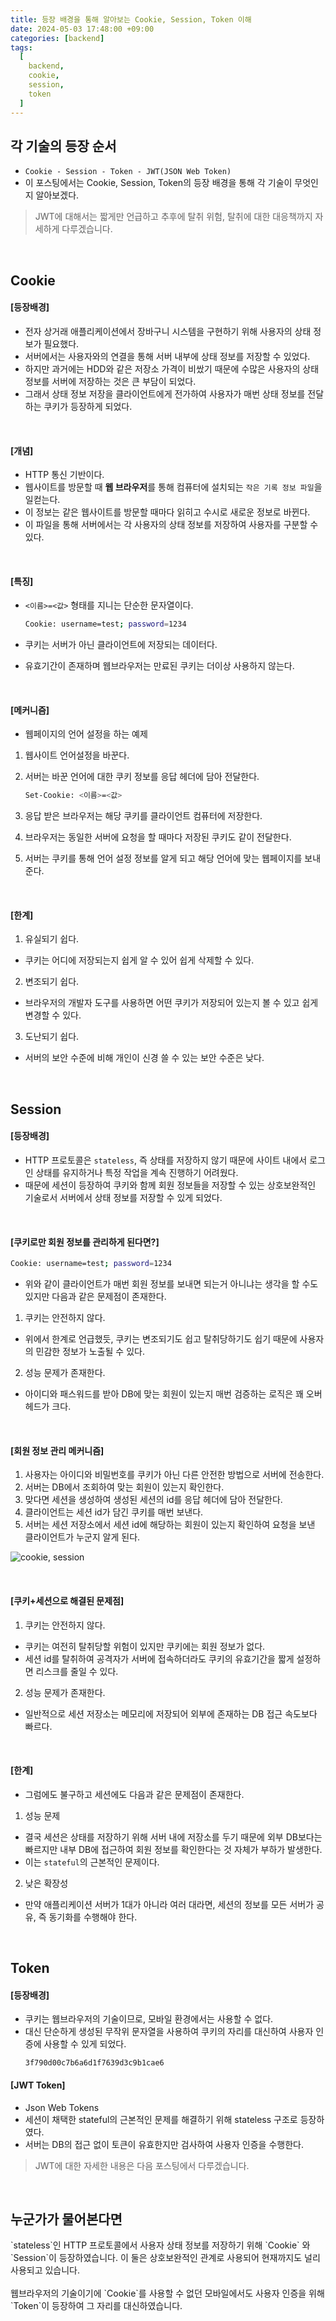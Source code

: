 ```yaml
---
title: 등장 배경을 통해 알아보는 Cookie, Session, Token 이해
date: 2024-05-03 17:48:00 +09:00
categories: [backend]
tags:
  [
    backend,
    cookie,
    session,
    token
  ]
---
```


## 각 기술의 등장 순서
- `Cookie - Session - Token - JWT(JSON Web Token)`
- 이 포스팅에서는 Cookie, Session, Token의 등장 배경을 통해 각 기술이 무엇인지 알아보겠다.

> JWT에 대해서는 짧게만 언급하고 추후에 탈취 위험, 탈취에 대한 대응책까지 자세하게 다루겠습니다.

<br>

## Cookie

#### [등장배경]
- 전자 상거래 애플리케이션에서 장바구니 시스템을 구현하기 위해 사용자의 상태 정보가 필요했다.
- 서버에서는 사용자와의 연결을 통해 서버 내부에 상태 정보를 저장할 수 있었다.
- 하지만 과거에는 HDD와 같은 저장소 가격이 비쌌기 때문에 수많은 사용자의 상태 정보를 서버에 저장하는 것은 큰 부담이 되었다.
- 그래서 상태 정보 저장을 클라이언트에게 전가하여 사용자가 매번 상태 정보를 전달하는 쿠키가 등장하게 되었다.

<br>

#### [개념]
- HTTP 통신 기반이다.
- 웹사이트를 방문할 때 **웹 브라우저**를 통해 컴퓨터에 설치되는 `작은 기록 정보 파일`을 일컫는다.
- 이 정보는 같은 웹사이트를 방문할 때마다 읽히고 수시로 새로운 정보로 바뀐다.
- 이 파일을 통해 서버에서는 각 사용자의 상태 정보를 저장하여 사용자를 구분할 수 있다.

<br>

#### [특징]
- `<이름>=<값>` 형태를 지니는 단순한 문자열이다.

    ```bash
    Cookie: username=test; password=1234
    ```
- 쿠키는 서버가 아닌 클라이언트에 저장되는 데이터다.
- 유효기간이 존재하며 웹브라우저는 만료된 쿠키는 더이상 사용하지 않는다.

<br>

#### [메커니즘]
- 웹페이지의 언어 설정을 하는 예제

1. 웹사이트 언어설정을 바꾼다.
2. 서버는 바꾼 언어에 대한 쿠키 정보를 응답 헤더에 담아 전달한다.

    ```bash
    Set-Cookie: <이름>=<값>
    ```
3. 응답 받은 브라우저는 해당 쿠키를 클라이언트 컴퓨터에 저장한다.
4. 브라우저는 동일한 서버에 요청을 할 때마다 저장된 쿠키도 같이 전달한다.
5. 서버는 쿠키를 통해 언어 설정 정보를 알게 되고 해당 언어에 맞는 웹페이지를 보내준다.

<br>

#### [한계]
1. 유실되기 쉽다.
- 쿠키는 어디에 저장되는지 쉽게 알 수 있어 쉽게 삭제할 수 있다.

2. 변조되기 쉽다.
- 브라우저의 개발자 도구를 사용하면 어떤 쿠키가 저장되어 있는지 볼 수 있고 쉽게 변경할 수 있다.

3. 도난되기 쉽다.
- 서버의 보안 수준에 비해 개인이 신경 쓸 수 있는 보안 수준은 낮다.

<br>

## Session

#### [등장배경]
- HTTP 프로토콜은 `stateless`, 즉 상태를 저장하지 않기 때문에 사이트 내에서 로그인 상태를 유지하거나 특정 작업을 계속 진행하기 어려웠다.
- 때문에 세션이 등장하여 쿠키와 함께 회원 정보들을 저장할 수 있는 상호보완적인 기술로서 서버에서 상태 정보를 저장할 수 있게 되었다.

<br>

#### [쿠키로만 회원 정보를 관리하게 된다면?]
```bash
Cookie: username=test; password=1234
```

- 위와 같이 클라이언트가 매번 회원 정보를 보내면 되는거 아니냐는 생각을 할 수도 있지만 다음과 같은 문제점이 존재한다.

1. 쿠키는 안전하지 않다.
- 위에서 한계로 언급했듯, 쿠키는 변조되기도 쉽고 탈취당하기도 쉽기 때문에 사용자의 민감한 정보가 노출될 수 있다.

2. 성능 문제가 존재한다.
- 아이디와 패스워드를 받아 DB에 맞는 회원이 있는지 매번 검증하는 로직은 꽤 오버헤드가 크다.

<br>

#### [회원 정보 관리 메커니즘]
1. 사용자는 아이디와 비밀번호를 쿠키가 아닌 다른 안전한 방법으로 서버에 전송한다.
2. 서버는 DB에서 조회하여 맞는 회원이 있는지 확인한다.
3. 맞다면 세션을 생성하여 생성된 세션의 id를 응답 헤더에 담아 전달한다.
4. 클라이언트는 세션 id가 담긴 쿠키를 매번 보낸다.
5. 서버는 세션 저장소에서 세션 id에 해당하는 회원이 있는지 확인하여 요청을 보낸 클라이언트가 누군지 알게 된다.

![cookie, session](/assets/img/240503/cookie,session.png)

<br>

#### [쿠키+세션으로 해결된 문제점]
1. 쿠키는 안전하지 않다.
- 쿠키는 여전히 탈취당할 위험이 있지만 쿠키에는 회원 정보가 없다.
- 세션 id를 탈취하여 공격자가 서버에 접속하더라도 쿠키의 유효기간을 짧게 설정하면 리스크를 줄일 수 있다.

2. 성능 문제가 존재한다.
- 일반적으로 세션 저장소는 메모리에 저장되어 외부에 존재하는 DB 접근 속도보다 빠르다.

<br>

#### [한계]
- 그럼에도 불구하고 세션에도 다음과 같은 문제점이 존재한다.

1. 성능 문제
- 결국 세션은 상태를 저장하기 위해 서버 내에 저장소를 두기 때문에 외부 DB보다는 빠르지만 내부 DB에 접근하여 회원 정보를 확인한다는 것 자체가 부하가 발생한다.
- 이는 `stateful`의 근본적인 문제이다.

2. 낮은 확장성
- 만약 애플리케이션 서버가 1대가 아니라 여러 대라면, 세션의 정보를 모든 서버가 공유, 즉 동기화를 수행해야 한다.

<br>

## Token

#### [등장배경]
- 쿠키는 웹브라우저의 기술이므로, 모바일 환경에서는 사용할 수 없다.
- 대신 단순하게 생성된 무작위 문자열을 사용하여 쿠키의 자리를 대신하여 사용자 인증에 사용할 수 있게 되었다.
    ```text
    3f790d00c7b6a6d1f7639d3c9b1cae6
    ```

#### [JWT Token]
- Json Web Tokens
- 세션이 채택한 stateful의 근본적인 문제를 해결하기 위해 stateless 구조로 등장하였다.
- 서버는 DB의 접근 없이 토큰이 유효한지만 검사하여 사용자 인증을 수행한다.

> JWT에 대한 자세한 내용은 다음 포스팅에서 다루겠습니다.

<br>

## 누군가가 물어본다면
<div class="spotlight1" markdown="1">
`stateless`인 HTTP 프로토콜에서 사용자 상태 정보를 저장하기 위해 `Cookie` 와 `Session`이 등장하였습니다. 이 둘은 상호보완적인 관계로 사용되어 현재까지도 널리 사용되고 있습니다.
<br><br>
웹브라우저의 기술이기에 `Cookie`를 사용할 수 없던 모바일에서도 사용자 인증을 위해 `Token`이 등장하여 그 자리를 대신하였습니다.
</div>